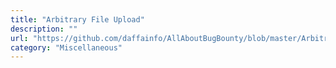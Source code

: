 ```yaml
---
title: "Arbitrary File Upload"
description: ""
url: "https://github.com/daffainfo/AllAboutBugBounty/blob/master/Arbitrary%20File%20Upload.md"
category: "Miscellaneous"
---
```

